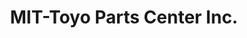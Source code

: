 ---
title: "MIT-Toyo Parts Center Inc."
url: /quezon-city/mit-toyo-parts-center-inc/
shop: car parts
---
